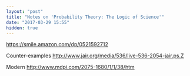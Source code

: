 ```yaml
---
layout: "post"
title: "Notes on 'Probability Theory: The Logic of Science'"
date: "2017-03-29 15:55"
hidden: true
---
```


<https://smile.amazon.com/dp/0521592712>

Counter-examples http://www.jair.org/media/536/live-536-2054-jair.ps.Z

Modern http://www.mdpi.com/2075-1680/1/1/38/htm
